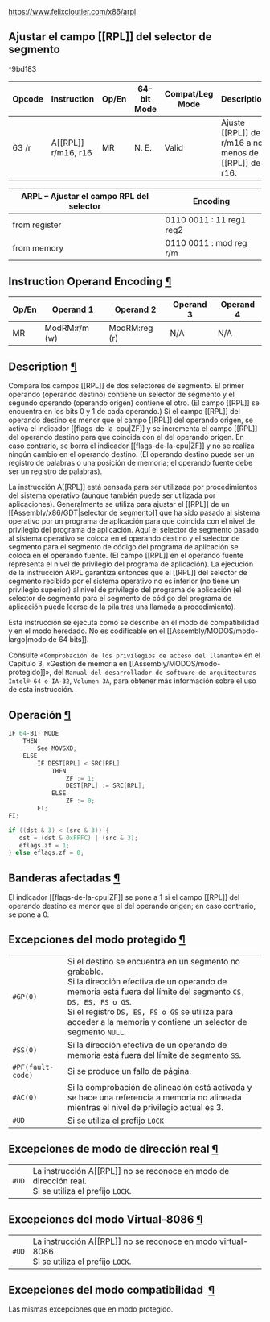 https://www.felixcloutier.com/x86/arpl
## Ajustar el campo [[RPL]] del selector de segmento

^9bd183

| Opcode | Instruction         | Op/En | 64-bit Mode | Compat/Leg Mode | Description                                           |
| ------ | ------------------- | ----- | ----------- | --------------- | ----------------------------------------------------- |
| 63 /r  | A[[RPL]] r/m16, r16 | MR    | N. E.       | Valid           | Ajuste [[RPL]] de r/m16 a no menos de [[RPL]] de r16. |

| ARPL – Ajustar el campo RPL del selector | Encoding                 |
| ---------------------------------------- | ------------------------ |
| from register                            | 0110 0011 : 11 reg1 reg2 |
| from memory                              | 0110 0011 : mod reg r/m  |
## Instruction Operand Encoding [¶](https://www.felixcloutier.com/x86/arpl#instruction-operand-encoding)

|Op/En|Operand 1|Operand 2|Operand 3|Operand 4|
|---|---|---|---|---|
|MR|ModRM:r/m (w)|ModRM:reg (r)|N/A|N/A|

## Description [¶](https://www.felixcloutier.com/x86/arpl#description)

Compara los campos [[RPL]] de dos selectores de segmento. El primer operando (operando destino) contiene un selector de segmento y el segundo operando (operando origen) contiene el otro. (El campo [[RPL]] se encuentra en los bits 0 y 1 de cada operando.) Si el campo [[RPL]] del operando destino es menor que el campo [[RPL]] del operando origen, se activa el indicador [[flags-de-la-cpu|ZF]] y se incrementa el campo [[RPL]] del operando destino para que coincida con el del operando origen. En caso contrario, se borra el indicador [[flags-de-la-cpu|ZF]] y no se realiza ningún cambio en el operando destino. (El operando destino puede ser un registro de palabras o una posición de memoria; el operando fuente debe ser un registro de palabras).

La instrucción A[[RPL]] está pensada para ser utilizada por procedimientos del sistema operativo (aunque también puede ser utilizada por aplicaciones). Generalmente se utiliza para ajustar el [[RPL]] de un [[Assembly/x86/GDT|selector de segmento]] que ha sido pasado al sistema operativo por un programa de aplicación para que coincida con el nivel de privilegio del programa de aplicación. Aquí el selector de segmento pasado al sistema operativo se coloca en el operando destino y el selector de segmento para el segmento de código del programa de aplicación se coloca en el operando fuente. (El campo [[RPL]] en el operando fuente representa el nivel de privilegio del programa de aplicación). La ejecución de la instrucción ARPL garantiza entonces que el [[RPL]] del selector de segmento recibido por el sistema operativo no es inferior (no tiene un privilegio superior) al nivel de privilegio del programa de aplicación (el selector de segmento para el segmento de código del programa de aplicación puede leerse de la pila tras una llamada a procedimiento).

Esta instrucción se ejecuta como se describe en el modo de compatibilidad y en el modo heredado. No es codificable en el [[Assembly/MODOS/modo-largo|modo de 64 bits]].

Consulte «``Comprobación de los privilegios de acceso del llamante``» en el Capítulo 3, «Gestión de memoria en [[Assembly/MODOS/modo-protegido]]», del ``Manual del desarrollador de software de arquitecturas Intel® 64 e IA-32``, ``Volumen 3A``, para obtener más información sobre el uso de esta instrucción.

## Operación [¶](https://www.felixcloutier.com/x86/arpl#operation)
```c
IF 64-BIT MODE
    THEN
        See MOVSXD;
    ELSE
        IF DEST[RPL] < SRC[RPL]
            THEN
                ZF := 1;
                DEST[RPL] := SRC[RPL];
            ELSE
                ZF := 0;
        FI;
FI;
```
```c
if ((dst & 3) < (src & 3)) {
   dst = (dst & 0xFFFC) | (src & 3);
   eflags.zf = 1;
} else eflags.zf = 0;
```

## Banderas afectadas [¶](https://www.felixcloutier.com/x86/arpl#flags-affected)

El indicador [[flags-de-la-cpu|ZF]] se pone a 1 si el campo [[RPL]] del operando destino es menor que el del operando origen; en caso contrario, se pone a 0.
## Excepciones del modo protegido [¶](https://www.felixcloutier.com/x86/arpl#protected-mode-exceptions)

|                     |                                                                                                                                                                                                                                                                                                  |
| ------------------- | ------------------------------------------------------------------------------------------------------------------------------------------------------------------------------------------------------------------------------------------------------------------------------------------------ |
| ``#GP(0)``          | Si el destino se encuentra en un segmento no grabable.<br>Si la dirección efectiva de un operando de memoria está fuera del límite del segmento ``CS, DS, ES, FS o GS``.<br>Si el registro ``DS, ES, FS o GS`` se utiliza para acceder a la memoria y contiene un selector de segmento ``NULL``. |
| ``#SS(0)``          | Si la dirección efectiva de un operando de memoria está fuera del límite de segmento ``SS``.                                                                                                                                                                                                     |
| ``#PF(fault-code)`` | Si se produce un fallo de página.                                                                                                                                                                                                                                                                |
| ``#AC(0)``          | Si la comprobación de alineación está activada y se hace una referencia a memoria no alineada mientras el nivel de privilegio actual es 3.                                                                                                                                                       |
| ``#UD``             | Si se utiliza el prefijo ``LOCK``                                                                                                                                                                                                                                                                |

## Excepciones de modo de dirección real [¶](https://www.felixcloutier.com/x86/arpl#real-address-mode-exceptions)

|         |                                                                                                         |
| ------- | ------------------------------------------------------------------------------------------------------- |
| ``#UD`` | La instrucción A[[RPL]] no se reconoce en modo de dirección real.<br>Si se utiliza el prefijo ``LOCK``. |

## Excepciones del modo Virtual-8086 [¶](https://www.felixcloutier.com/x86/arpl#virtual-8086-mode-exceptions)

|         |                                                                                                    |
| ------- | -------------------------------------------------------------------------------------------------- |
| ``#UD`` | La instrucción A[[RPL]] no se reconoce en modo virtual-8086.<br>Si se utiliza el prefijo ``LOCK``. |

## Excepciones del modo compatibilidad  [¶](https://www.felixcloutier.com/x86/arpl#compatibility-mode-exceptions)

Las mismas excepciones que en modo protegido.